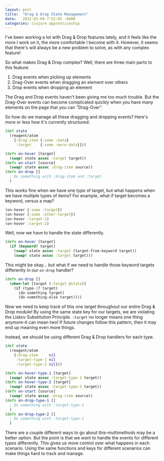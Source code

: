 ```yaml
---
layout: post
title:  "Drag & Drop State Management"
date:   2022-03-04 7:52:05 -0400
categories: clojure apprenticeship
---
```


I've been working a lot with Drag & Drop features lately, and 
it feels like the more I work on it, the more comfortable I become
with it. However, it seems that there's will always be a new problem 
to solve, as with any complex feature!

So what makes Drag & Drop complex? Well, there are three main parts to this feature:
1. Drag events when picking up elements
2. Drag-Over events when dragging an element over others
3. Drop events when dropping an element

The Drag and Drop events haven't been giving me too much trouble.
But the Drag-Over events can become complicated quickly when you 
have many elements on the page that you can "Drag-Over".

So how do we manage all these dragging and dropping events?
Here's more or less how it's currently structured:

````clojure
(def state 
  (reagent/atom 
    {:drag-item {:some :data}
     :target    {:some :more-data}}))

(defn on-hover [target]
  (swap! state assoc :target target))
(defn on-start [source]
  (swap! state assoc :drag-item source))
(defn on-drop []
  ; Do something with :drag-item and :target
  )
````

This works fine when we have one *type* of target, but what happens when we have
multiple types of items? For example, what if target becomes a keyword, versus a map?

````clojure
(on-hover {:some :target})
(on-hover {:some :other-target})
(on-hover :target-1)
(on-hover :target-2)
````

Well, now we have to handle the state differently.

````clojure
(defn on-hover [target]
  (if (keyword? target)
    (swap! state assoc :target (target-from-keyword target))
    (swap! state assoc :target target)))
````

This might be okay... but what if we need to handle those keyword targets 
differently in our `on-drop` handler?

````clojure
(defn on-drop []
  (when-let [target (:target @state)]
    (if (type-1? target)
      (do-something target)
      (do-something-else target))))
````

Now we need to keep track of this one target throughout our entire 
Drag & Drop module! By using the same state key for our targets, 
we are violating the Liskov Substitution Principle. `:target` no longer
means one thing anymore–it can mean two! If future changes follow this
pattern, then it may end up meaning even more things.

Instead, we should be using different Drag & Drop handlers for each type.

````clojure
(def state 
  (reagent/atom 
    {:drag-item     nil
     :target-type-1 nil
     :target-type-2 nil}))

(defn on-hover-type-1 [target] 
  (swap! state assoc :target-type-1 target))
(defn on-hover-type-2 [target] 
  (swap! state assoc :target-type-2 target))
(defn on-start [source]
  (swap! state assoc :drag-item source))
(defn on-drop-type-1 []
  ; Do something with :target-type-1
  )
(defn on-drop-type-2 []
  ; Do something with :target-type-2
  )
````

There are a couple different ways to go about this–multimethods may be
a better option. But the point is that we want to handle the events for
different *types* differently. This gives us more control over what happens
in each scenario. Using the same functions and keys for different scenarios 
can make things hard to track and manage.
